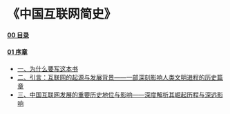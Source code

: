 # 《中国互联网简史》
#### [00 目录](https://github.com/henushang/HistoryOfChineseInternet/blob/master/00%E7%9B%AE%E5%BD%95.md)
#### [01 序章](https://github.com/henushang/HistoryOfChineseInternet/blob/master/01%20%E5%BA%8F%E7%AB%A0.md)
- [一、为什么要写这本书](https://github.com/henushang/HistoryOfChineseInternet/blob/master/01%20%E5%BA%8F%E7%AB%A0.md#%E4%B8%80%E5%89%8D%E8%A8%80%E4%B8%BA%E4%BB%80%E8%A6%81%E5%86%99%E8%BF%99%E6%9C%AC%E4%B9%A6)
- [二、引言：互联网的起源与发展背景——一部深刻影响人类文明进程的历史篇章](https://github.com/henushang/HistoryOfChineseInternet/blob/master/01%20%E5%BA%8F%E7%AB%A0.md#%E4%BA%8C%E5%BC%95%E8%A8%80%E4%BA%92%E8%81%94%E7%BD%91%E7%9A%84%E8%B5%B7%E6%BA%90%E4%B8%8E%E5%8F%91%E5%B1%95%E8%83%8C%E6%99%AF%E4%B8%80%E9%83%A8%E6%B7%B1%E5%88%BB%E5%BD%B1%E5%93%8D%E4%BA%BA%E7%B1%BB%E6%96%87%E6%98%8E%E8%BF%9B%E7%A8%8B%E7%9A%84%E5%8E%86%E5%8F%B2%E7%AF%87%E7%AB%A0)
- [三、中国互联网发展的重要历史地位与影响——深度解析其崛起历程与深远影响](https://github.com/henushang/HistoryOfChineseInternet/blob/master/01%20%E5%BA%8F%E7%AB%A0.md#%E4%B8%89%E4%B8%AD%E5%9B%BD%E4%BA%92%E8%81%94%E7%BD%91%E5%8F%91%E5%B1%95%E7%9A%84%E9%87%8D%E8%A6%81%E5%8E%86%E5%8F%B2%E5%9C%B0%E4%BD%8D%E4%B8%8E%E5%BD%B1%E5%93%8D%E6%B7%B1%E5%BA%A6%E8%A7%A3%E6%9E%90%E5%85%B6%E5%B4%9B%E8%B5%B7%E5%8E%86%E7%A8%8B%E4%B8%8E%E6%B7%B1%E8%BF%9C%E5%BD%B1%E5%93%8D)
